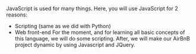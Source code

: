 JavaScript is used for many things. Here, you will use JavaScript for 2 reasons:

* Scripting (same as we did with Python)
* Web front-end
For the moment, and for learning all basic concepts of this language, we will do some scripting. After, we will make our AirBnB project dynamic by using Javascript and JQuery.
